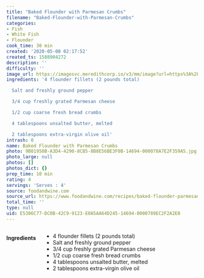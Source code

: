 ```yaml
---
title: "Baked Flounder with Parmesan Crumbs"
filename: "Baked-Flounder-with-Parmesan-Crumbs"
categories:
- Fish
- White Fish
- Flounder
cook_time: 30 min
created: '2020-05-08 02:17:52'
created_ts: 1588904272
description: ''
difficulty: ''
image_url: https://imagesvc.meredithcorp.io/v3/mm/image?url=https%3A%2F%2Fcdn-image.foodandwine.com%2Fsites%2Fdefault%2Ffiles%2Fstyles%2F4_3_horizontal_-_1200x900%2Fpublic%2F200209-xl-baked-flounder-with-parmesan-crumbs.jpg%3Fitok%3DjZKF7Jc0
ingredients: '4 flounder fillets (2 pounds total)

  Salt and freshly ground pepper

  3/4 cup freshly grated Parmesan cheese

  1/2 cup coarse fresh bread crumbs

  4 tablespoons unsalted butter, melted

  2 tablespoons extra-virgin olive oil'
intrash: 0
name: Baked Flounder with Parmesan Crumbs
photo: 9B01950B-A3D4-4290-8CB5-8B8E56BE3F0B-14694-000078A7E2F359A5.jpg
photo_large: null
photos: []
photos_dict: {}
prep_time: 10 min
rating: 4
servings: 'Serves : 4'
source: foodandwine.com
source_url: https://www.foodandwine.com/recipes/baked-flounder-parmesan-crumbs
total_time: ''
type: null
uid: E5306C77-DC0B-42C9-9123-E0A5AA64D245-14694-0000789EC2F2A2E0
---
```

<div class="large-8 medium-7 columns" id="writeup">	</div><!-- #writeup -->
</div><!-- #row-one -->
<div class="row" id="row-two">	<div class="medium-4 small-5 columns"><h4 id="ingredients">Ingredients</h4><div class="box box-ingredients content"><ul>
<li>4 flounder fillets (2 pounds total)</li>
<li>Salt and freshly ground pepper</li>
<li>3/4 cup freshly grated Parmesan cheese</li>
<li>1/2 cup coarse fresh bread crumbs</li>
<li>4 tablespoons unsalted butter, melted</li>
<li>2 tablespoons extra-virgin olive oil</li>
</ul>
</div>	</div>	<div class="medium-6 small-7 columns">	</div>